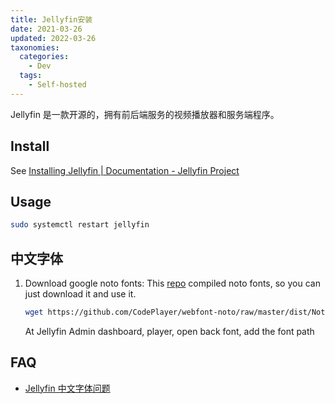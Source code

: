 ```yaml
---
title: Jellyfin安装
date: 2021-03-26
updated: 2022-03-26
taxonomies:
  categories:
    - Dev
  tags:
    - Self-hosted
---
```


Jellyfin 是一款开源的，拥有前后端服务的视频播放器和服务端程序。

<!-- more -->

## Install

See [Installing Jellyfin | Documentation - Jellyfin Project](https://jellyfin.org/docs/general/administration/installing.html#debian)

## Usage

```bash
sudo systemctl restart jellyfin
```

## 中文字体

1. Download google noto fonts:
   This [repo](https://github.com/CodePlayer/webfont-noto) compiled noto fonts, so you can just download it and use it.

   ```bash
   wget https://github.com/CodePlayer/webfont-noto/raw/master/dist/NotoSans/NotoSansCJKsc-hinted/subset/NotoSansCJKsc-hinted-standard/NotoSansCJKsc-Regular.woff2
   ```

   At Jellyfin Admin dashboard, player, open back font, add the font path

## FAQ

- [Jellyfin 中文字体问题](https://github.com/jellyfin/jellyfin-web/issues/934)
